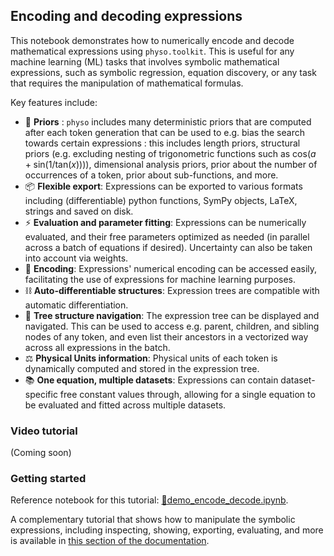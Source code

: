 
## Encoding and decoding expressions

This notebook demonstrates how to numerically encode and decode mathematical expressions using `physo.toolkit`. 
This is useful for any machine learning (ML) tasks that involves symbolic mathematical expressions, such as symbolic regression, equation discovery, or any task that requires the manipulation of mathematical formulas.

Key features include:
- 🧠 __Priors__ : `physo` includes many deterministic priors that are computed after each token generation that can be used to e.g. bias the search towards certain expressions : this includes length priors, structural priors (e.g. excluding nesting of trigonometric functions such as $\text{cos}(a+\text{sin}(1/\text{tan}(x)))$), dimensional analysis priors, prior about the number of occurrences of a token, prior about sub-functions, and more.
- 📦 __Flexible export__: Expressions can be exported to various formats including (differentiable) python functions, SymPy objects, LaTeX, strings and saved on disk.
- ⚡️ __Evaluation and parameter fitting__: Expressions can be numerically evaluated, and their free parameters optimized as needed (in parallel across a batch of equations if desired). Uncertainty can also be taken into account via weights.
- 🔢 __Encoding__: Expressions' numerical encoding can be accessed easily, facilitating the use of expressions for machine learning purposes.
- ⛓️ __Auto-differentiable structures__: Expression trees are compatible with automatic differentiation.
- 🌳 __Tree structure navigation__: The expression tree can be displayed and navigated. This can be used to access e.g. parent, children, and sibling nodes of any token, and even list their ancestors in a vectorized way across all expressions in the batch.
- ⚖️ __Physical Units information__: Physical units of each token is dynamically computed and stored in the expression tree.
- 📚 __One equation, multiple datasets__: Expressions can contain dataset-specific free constant values through, allowing for a single equation to be evaluated and fitted across multiple datasets.


### Video tutorial

(Coming soon)

### Getting started

Reference notebook for this tutorial: [📙demo_encode_decode.ipynb](https://github.com/WassimTenachi/PhySO/blob/main/demos/toolkit/demo_encode_decode.ipynb).

A complementary tutorial that shows how to manipulate the symbolic expressions, including inspecting, showing, exporting, evaluating, and more is available in [this section of the documentation](https://physo.readthedocs.io/en/latest/r_toolkit.html#expression-manipulation).